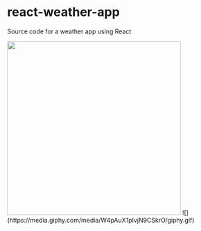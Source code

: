# react-weather-app
Source code for a weather app using React

<img src="https://media.giphy.com/media/W4pAuX1pIvjN9CSkrO/giphy.gif" width="400px"/>
![](https://media.giphy.com/media/W4pAuX1pIvjN9CSkrO/giphy.gif)
